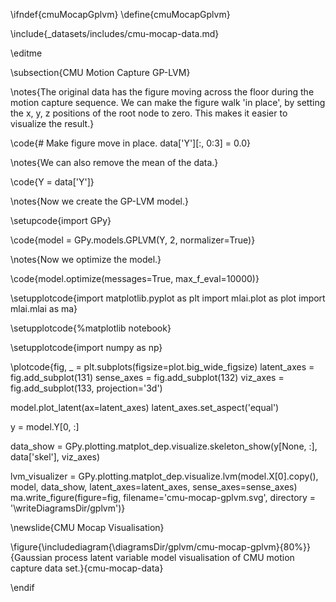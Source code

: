 \ifndef{cmuMocapGplvm}
\define{cmuMocapGplvm}

\include{_datasets/includes/cmu-mocap-data.md}

\editme

\subsection{CMU Motion Capture GP-LVM}

\notes{The original data has the figure moving across the floor during the motion capture sequence. We can make the figure walk 'in place', by setting the x, y, z positions of the root node to zero. This makes it easier to visualize the result.}

\code{# Make figure move in place.
data['Y'][:, 0:3] = 0.0}

\notes{We can also remove the mean of the data.}

\code{Y = data['Y']}

\notes{Now we create the GP-LVM model.}

\setupcode{import GPy}

\code{model = GPy.models.GPLVM(Y, 2, normalizer=True)}

\notes{Now we optimize the model.}

\code{model.optimize(messages=True, max_f_eval=10000)}

\setupplotcode{import matplotlib.pyplot as plt
import mlai.plot as plot
import mlai.mlai as ma}

\setupplotcode{%matplotlib notebook}

\setupplotcode{import numpy as np}

\plotcode{fig, _ = plt.subplots(figsize=plot.big_wide_figsize)
latent_axes = fig.add_subplot(131)
sense_axes = fig.add_subplot(132)
viz_axes = fig.add_subplot(133, projection='3d')

model.plot_latent(ax=latent_axes)
latent_axes.set_aspect('equal')

y = model.Y[0, :]

data_show = GPy.plotting.matplot_dep.visualize.skeleton_show(y[None, :], data['skel'], viz_axes)

lvm_visualizer = GPy.plotting.matplot_dep.visualize.lvm(model.X[0].copy(), model, data_show, latent_axes=latent_axes, sense_axes=sense_axes)
ma.write_figure(figure=fig,
                  filename='cmu-mocap-gplvm.svg', 
				  directory = '\writeDiagramsDir/gplvm')}


\newslide{CMU Mocap Visualisation}

\figure{\includediagram{\diagramsDir/gplvm/cmu-mocap-gplvm}{80%}}{Gaussian process latent variable model visualisation of CMU motion capture data set.}{cmu-mocap-data}


\endif
